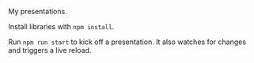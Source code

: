 My presentations.

Install libraries with `npm install`.

Run `npm run start` to kick off a presentation. It also watches for changes and triggers a live reload.
